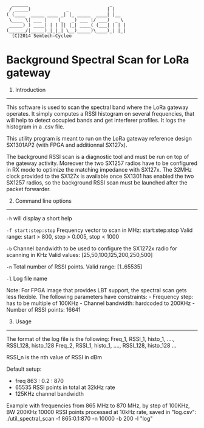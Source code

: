 	  ______                              _
	 / _____)             _              | |
	( (____  _____ ____ _| |_ _____  ____| |__
	 \____ \| ___ |    (_   _) ___ |/ ___)  _ \
	 _____) ) ____| | | || |_| ____( (___| | | |
	(______/|_____)_|_|_| \__)_____)\____)_| |_|
	  (C)2014 Semtech-Cycleo

Background Spectral Scan for LoRa gateway
=========================================


1. Introduction
----------------

This software is used to scan the spectral band where the LoRa gateway operates.
It simply computes a RSSI histogram on several frequencies, that will help to
detect occupied bands and get interferer profiles.
It logs the histogram in a .csv file.

This utility program is meant to run on the LoRa gateway reference design
SX1301AP2 (with FPGA and additionnal SX127x).

The background RSSI scan is a diagnostic tool and must be run on top of the
gateway activity. Moreover the two SX1257 radios have to be configured in RX
mode to optimize the matching impedance with SX127x. The 32MHz clock provided
to the SX127x is available once SX1301 has enabled the two SX1257 radios, so
the background RSSI scan must be launched after the packet forwarder.

2. Command line options
------------------------

`-h`
will display a short help

`-f start:step:stop`
Frequency vector to scan in MHz: start:step:stop
Valid range: start > 800, step > 0.005, stop < 1000

`-b`
Channel bandwidth to be used to configure the SX1272x radio for scanning in KHz
Valid values: [25,50,100,125,200,250,500]

`-n`
Total number of RSSI points.
Valid range: [1..65535]

`-l`
Log file name

Note: For FPGA image that provides LBT support, the spectral scan gets less
flexible. The following parameters have constraints:
    - Frequency step: has to be multiple of 100KHz
    - Channel bandwidth: hardcoded to 200KHz
    - Number of RSSI points: 16641

3. Usage
---------

The format of the log file is the following:
Freq_1, RSSI_1, histo_1, ...., RSSI_128, histo_128
Freq_2, RSSI_1, histo_1, ...., RSSI_128, histo_128
...

RSSI_n is the nth value of RSSI in dBm

Default setup:
- freq 863 : 0.2 : 870
- 65535 RSSI points in total at 32kHz rate
- 125KHz channel bandwidth

Example with frequencies from 865 MHz to 870 MHz, by step of 100KHz, BW 200KHz
10000 RSSI points processed at 10kHz rate, saved in "log.csv":
./util_spectral_scan -f 865:0.1:870 -n 10000 -b 200 -l "log"
